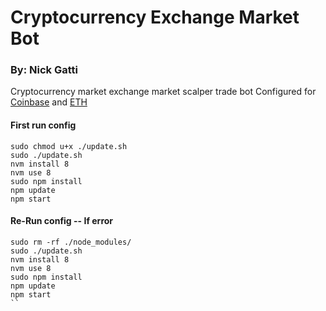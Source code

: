 # Cryptocurrency Exchange Market Bot

### By: Nick Gatti

Cryptocurrency market exchange market scalper trade bot
Configured for [Coinbase](https://www.coinbase.com) and [ETH](https://ethereum.org/)

#### First run config

```
sudo chmod u+x ./update.sh
sudo ./update.sh
nvm install 8
nvm use 8
sudo npm install
npm update
npm start
```

#### Re-Run config -- If error

```
sudo rm -rf ./node_modules/
sudo ./update.sh
nvm install 8
nvm use 8
sudo npm install
npm update
npm start
``